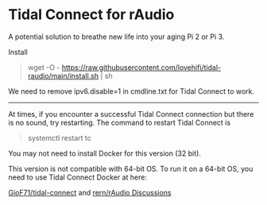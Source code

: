 # Tidal Connect for rAudio 

A potential solution to breathe new life into your aging Pi 2 or Pi 3.
>


>
Install
> wget -O - https://raw.githubusercontent.com/lovehifi/tidal-raudio/main/install.sh | sh
>
>
We need to remove ipv6.disable=1 in cmdline.txt for Tidal Connect to work.
>

>
------------------
At times, if you encounter a successful Tidal Connect connection but there is no sound, try restarting. The command to restart Tidal Connect is
> systemctl restart tc

>
You may not need to install Docker for this version (32 bit).
>
This version is not compatible with 64-bit OS. To run it on a 64-bit OS, you need to use Tidal Connect Docker at here: 
>
[GioF71/tidal-connect](https://github.com/GioF71/tidal-connect)
and
[rern/rAudio Discussions](https://github.com/rern/rAudio/discussions/830#discussioncomment-7105887)


